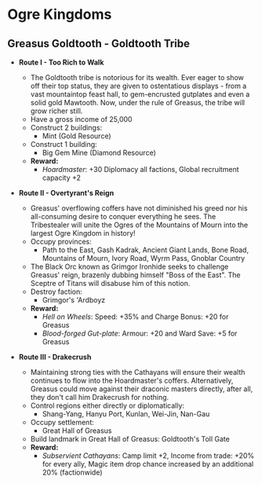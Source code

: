 # Ogre Kingdoms

## Greasus Goldtooth - Goldtooth Tribe

* **Route I - Too Rich to Walk**
  * The Goldtooth tribe is notorious for its wealth. Ever eager to show off their top status, they are given to 
  ostentatious displays - from a vast mountaintop feast hall, to gem-encrusted gutplates and even a solid gold Mawtooth. 
  Now, under the rule of Greasus, the tribe will grow richer still.
  * Have a gross income of 25,000
  * Construct 2 buildings:
    * Mint (Gold Resource)
  * Construct 1 building:
    * Big Gem Mine (Diamond Resource)
  * **Reward:**
    * _Hoardmaster_: +30 Diplomacy all factions, Global recruitment capacity +2

* **Route II - Overtyrant's Reign**
  * Greasus' overflowing coffers have not diminished his greed nor his all-consuming desire to conquer everything he 
  sees. The Tribestealer will unite the Ogres of the Mountains of Mourn into the largest Ogre Kingdom in history!
  * Occupy provinces: 
    * Path to the East, Gash Kadrak, Ancient Giant Lands, Bone Road, Mountains of Mourn, Ivory Road, Wyrm Pass, 
    Gnoblar Country
  * The Black Orc known as Grimgor Ironhide seeks to challenge Greasus' reign, brazenly dubbing himself "Boss of the 
  East". The Sceptre of Titans will disabuse him of this notion.
  * Destroy faction: 
    * Grimgor's 'Ardboyz
  * **Reward:**
    * _Hell on Wheels_: Speed: +35% and Charge Bonus: +20 for Greasus
    * _Blood-forged Gut-plate_: Armour: +20 and Ward Save: +5 for Greasus

* **Route III - Drakecrush**
  * Maintaining strong ties with the Cathayans will ensure their wealth continues to flow into the Hoardmaster's 
  coffers. Alternatively, Greasus could move against their draconic masters directly, after all, they don't call him 
  Drakecrush for nothing.
  * Control regions either directly or diplomatically:
    * Shang-Yang, Hanyu Port, Kunlan, Wei-Jin, Nan-Gau
  * Occupy settlement:
    * Great Hall of Greasus
  * Build landmark in Great Hall of Greasus: Goldtooth's Toll Gate
  * **Reward:**
    * _Subservient Cathayans_: Camp limit +2, Income from trade: +20% for every ally, Magic item drop chance increased 
    by an additional 20% (factionwide)